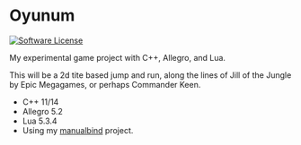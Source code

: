 # Oyunum

[![Software License](https://img.shields.io/badge/license-MIT-brightgreen.svg?style=flat-square)](LICENSE.md)

My experimental game project with C++, Allegro, and Lua.

This will be a 2d tite based jump and run, along the lines of Jill of the Jungle by Epic Megagames,
or perhaps Commander Keen.

- C++ 11/14
- Allegro 5.2
- Lua 5.3.4
- Using my [manualbind](https://github.com/merlinblack/manualbind) project.
